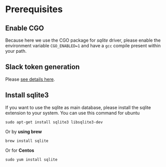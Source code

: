 # Prerequisites

## Enable CGO
Because here we use the CGO package for *sqlite* driver, please enable the environment variable `CGO_ENABLED=1` and have a `gcc` compile present within your path.

## Slack token generation
Please [see details here](slack.md).

## Install sqlite3
If you want to use the sqlite as main database, please install the sqlite extension to your system.
You can use this command for ubuntu
```
sudo apt-get install sqlite3 libsqlite3-dev
```
Or by **using brew**
```
brew install sqlite
```
Or for **Centos**
```
sudo yum install sqlite
```